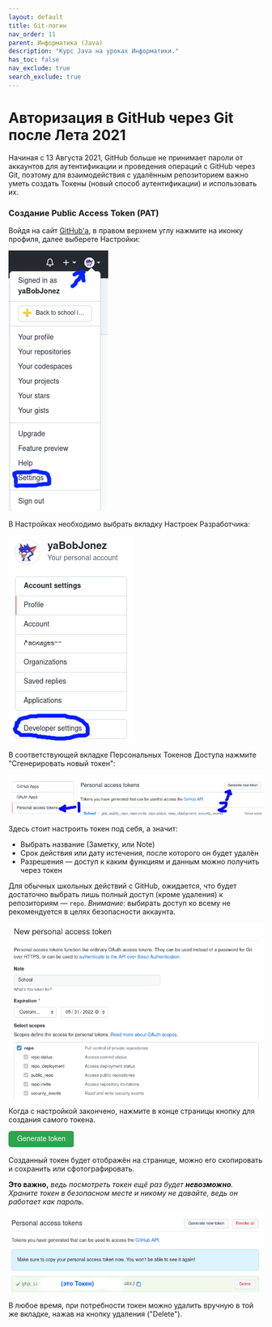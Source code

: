 ```yaml
---
layout: default
title: Git-логин
nav_order: 11
parent: Информатика (Java)
description: "Курс Java на уроках Информатики."
has_toc: false
nav_exclude: true
search_exclude: true
---
```


# Авторизация в GitHub через Git после Лета 2021

Начиная с 13 Августа 2021, GitHub больше не принимает пароли от аккаунтов для аутентификации и проведения операций с GitHub через Git, поэтому для взаимодействия с удалённым репозиторием важно уметь создать Токены (новый способ аутентификации) и использовать их.

### Создание Public Access Token (PAT)

Войдя на сайт [GitHub'а](https://github.com/), в правом верхнем углу нажмите на иконку профиля, далее выберете Настройки:

![Настройки](../../img/cs1.png)

В Настройках необходимо выбрать вкладку Настроек Разработчика:

![Настройки разработчика](../../img/cs2.png)

В соответствующей вкладке Персональных Токенов Доступа нажмите "Сгенерировать новый токен":

![Вкладка PAT'ов](../../img/cs3.png)

Здесь стоит настроить токен под себя, а значит:

- Выбрать название (Заметку, или Note)
- Срок действия или дату истечения, после которого он будет удалён
- Разрешения — доступ к каким функциям и данным можно получить через токен

Для обычных школьных действий с GitHub, ожидается, что будет достаточно выбрать лишь полный доступ (кроме удаления) к репозиториям — `repo`.
_Внимание:_ выбирать доступ ко всему не рекомендуется в целях безопасности аккаунта.

![Создание токена](../../img/cs4.png)

Когда с настройкой закончено, нажмите в конце страницы кнопку для создания самого токена.

![Кнопка генерации](../../img/cs5.png)

Созданный токен будет отображён на странице, можно его скопировать и сохранить или сфотографировать.

**Это важно,** _ведь посмотреть токен ещё раз будет **невозможно**. Храните токен в безопасном месте и никому не давайте, ведь он работает как пароль._

![Токен создан успешно](../../img/cs6.png)

В любое время, при потребности токен можно удалить вручную в той же вкладке, нажав на кнопку удаления ("Delete").

